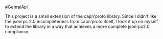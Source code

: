 #GenralApi  

This project is a small extension of the capn'proto library.
Since I didn't like the jsonrpc 2.0 incompleteness from capn'proto itself, I took it up on myself to extend the library in a way that achieves a more complete jsonrpc2.0 compliancy.  